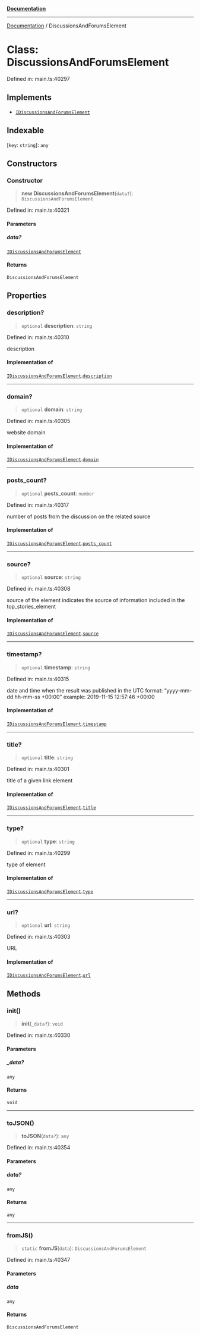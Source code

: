 [**Documentation**](../README.md)

***

[Documentation](../README.md) / DiscussionsAndForumsElement

# Class: DiscussionsAndForumsElement

Defined in: main.ts:40297

## Implements

- [`IDiscussionsAndForumsElement`](../interfaces/IDiscussionsAndForumsElement.md)

## Indexable

\[`key`: `string`\]: `any`

## Constructors

### Constructor

> **new DiscussionsAndForumsElement**(`data?`): `DiscussionsAndForumsElement`

Defined in: main.ts:40321

#### Parameters

##### data?

[`IDiscussionsAndForumsElement`](../interfaces/IDiscussionsAndForumsElement.md)

#### Returns

`DiscussionsAndForumsElement`

## Properties

### description?

> `optional` **description**: `string`

Defined in: main.ts:40310

description

#### Implementation of

[`IDiscussionsAndForumsElement`](../interfaces/IDiscussionsAndForumsElement.md).[`description`](../interfaces/IDiscussionsAndForumsElement.md#description)

***

### domain?

> `optional` **domain**: `string`

Defined in: main.ts:40305

website domain

#### Implementation of

[`IDiscussionsAndForumsElement`](../interfaces/IDiscussionsAndForumsElement.md).[`domain`](../interfaces/IDiscussionsAndForumsElement.md#domain)

***

### posts\_count?

> `optional` **posts\_count**: `number`

Defined in: main.ts:40317

number of posts from the discussion on the related source

#### Implementation of

[`IDiscussionsAndForumsElement`](../interfaces/IDiscussionsAndForumsElement.md).[`posts_count`](../interfaces/IDiscussionsAndForumsElement.md#posts_count)

***

### source?

> `optional` **source**: `string`

Defined in: main.ts:40308

source of the element
indicates the source of information included in the top_stories_element

#### Implementation of

[`IDiscussionsAndForumsElement`](../interfaces/IDiscussionsAndForumsElement.md).[`source`](../interfaces/IDiscussionsAndForumsElement.md#source)

***

### timestamp?

> `optional` **timestamp**: `string`

Defined in: main.ts:40315

date and time when the result was published
in the UTC format: “yyyy-mm-dd hh-mm-ss +00:00”
example:
2019-11-15 12:57:46 +00:00

#### Implementation of

[`IDiscussionsAndForumsElement`](../interfaces/IDiscussionsAndForumsElement.md).[`timestamp`](../interfaces/IDiscussionsAndForumsElement.md#timestamp)

***

### title?

> `optional` **title**: `string`

Defined in: main.ts:40301

title of a given link element

#### Implementation of

[`IDiscussionsAndForumsElement`](../interfaces/IDiscussionsAndForumsElement.md).[`title`](../interfaces/IDiscussionsAndForumsElement.md#title)

***

### type?

> `optional` **type**: `string`

Defined in: main.ts:40299

type of element

#### Implementation of

[`IDiscussionsAndForumsElement`](../interfaces/IDiscussionsAndForumsElement.md).[`type`](../interfaces/IDiscussionsAndForumsElement.md#type)

***

### url?

> `optional` **url**: `string`

Defined in: main.ts:40303

URL

#### Implementation of

[`IDiscussionsAndForumsElement`](../interfaces/IDiscussionsAndForumsElement.md).[`url`](../interfaces/IDiscussionsAndForumsElement.md#url)

## Methods

### init()

> **init**(`_data?`): `void`

Defined in: main.ts:40330

#### Parameters

##### \_data?

`any`

#### Returns

`void`

***

### toJSON()

> **toJSON**(`data?`): `any`

Defined in: main.ts:40354

#### Parameters

##### data?

`any`

#### Returns

`any`

***

### fromJS()

> `static` **fromJS**(`data`): `DiscussionsAndForumsElement`

Defined in: main.ts:40347

#### Parameters

##### data

`any`

#### Returns

`DiscussionsAndForumsElement`
